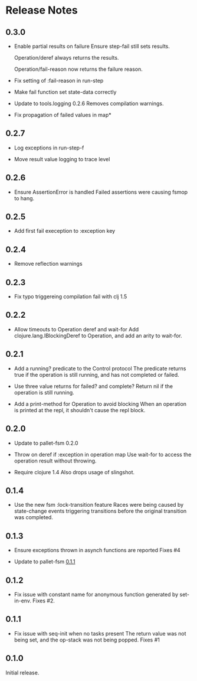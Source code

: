 # Release Notes

## 0.3.0

- Enable partial results on failure
  Ensure step-fail still sets results.

  Operation/deref always returns the results.

  Operation/fail-reason now returns the failure reason.

- Fix setting of :fail-reason in run-step

- Make fail function set state-data correctly

- Update to tools.logging 0.2.6
  Removes compilation warnings.

- Fix propagation of failed values in map*

## 0.2.7

- Log exceptions in run-step-f

- Move result value logging to trace level

## 0.2.6

- Ensure AssertionError is handled
  Failed assertions were causing fsmop to hang.

## 0.2.5

- Add first fail exeception to :exception key

## 0.2.4

- Remove reflection warnings

## 0.2.3

- Fix typo triggereing compilation fail with clj 1.5

## 0.2.2

- Allow timeouts to Operation deref and wait-for
  Add clojure.lang.IBlockingDeref to Operation, and add an arity to
  wait-for.

## 0.2.1

- Add a running? predicate to the Control protocol
  The predicate returns true if the operation is still running, and has not
  completed or failed.

- Use three value returns for failed? and complete?
  Return nil if the operation is still running.

- Add a print-method for Operation to avoid blocking
  When an operation is printed at the repl, it shouldn't cause the repl
  block.

## 0.2.0

- Update to pallet-fsm 0.2.0

- Throw on deref if :exception in operation map
  Use wait-for to access the operation result without throwing.

- Require clojure 1.4
  Also drops usage of slingshot.

## 0.1.4

- Use the new fsm :lock-transition feature
  Races were being caused by state-change events triggering transitions
  before the original transition was completed.

## 0.1.3

- Ensure exceptions thrown in asynch functions are reported
  Fixes #4

- Update to pallet-fsm [0.1.1](https://github.com/pallet/pallet-fsm/blob/develop/ReleaseNotes.md#011)

## 0.1.2

- Fix issue with constant name for anonymous function generated by set-in-env.
  Fixes #2.

## 0.1.1

- Fix issue with seq-init when no tasks present
  The return value was not being set, and the op-stack was not being
  popped. Fixes #1

## 0.1.0

Initial release.
